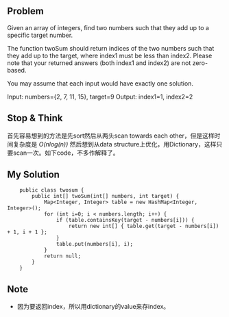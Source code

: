 ## Problem

Given an array of integers, find two numbers such that they add up to a specific target number.

The function twoSum should return indices of the two numbers such that they add up to the target, where index1 must be less than index2. Please note that your returned answers (both index1 and index2) are not zero-based.

You may assume that each input would have exactly one solution.

Input: numbers={2, 7, 11, 15}, target=9
Output: index1=1, index2=2

## Stop & Think

首先容易想到的方法是先sort然后从两头scan towards each other，但是这样时间复杂度是 *O(nlog(n))*
然后想到从data structure上优化，用Dictionary，这样只要scan一次。如下code，不多作解释了。

## My Solution

		public class twosum {
		    public int[] twoSum(int[] numbers, int target) {
		        Map<Integer, Integer> table = new HashMap<Integer, Integer>();
		        for (int i=0; i < numbers.length; i++) {
		            if (table.containsKey(target - numbers[i])) {
		                return new int[] { table.get(target - numbers[i]) + 1, i + 1 };
		            }
		            table.put(numbers[i], i);
		        }
		        return null;
		    }
		}

## Note

- 因为要返回index，所以用dictionary的value来存index。
